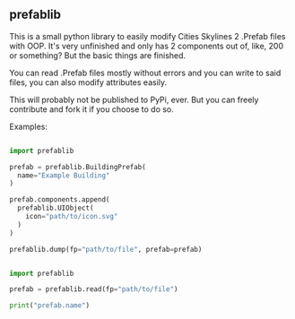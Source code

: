 ## prefablib

This is a small python library to easily modify Cities Skylines 2 .Prefab files with OOP.
It's very unfinished and only has 2 components out of, like, 200 or something? But the basic things are finished.

You can read .Prefab files mostly without errors and you can write to said files, you can also modify attributes easily.

This will probably not be published to PyPi, ever. But you can freely contribute and fork it if you choose to do so.

Examples:

```python

import prefablib

prefab = prefablib.BuildingPrefab(
  name="Example Building"
)

prefab.components.append(
  prefablib.UIObject(
    icon="path/to/icon.svg"
  )
)

prefablib.dump(fp="path/to/file", prefab=prefab)

```

```python

import prefablib

prefab = prefablib.read(fp="path/to/file")

print("prefab.name")

```
